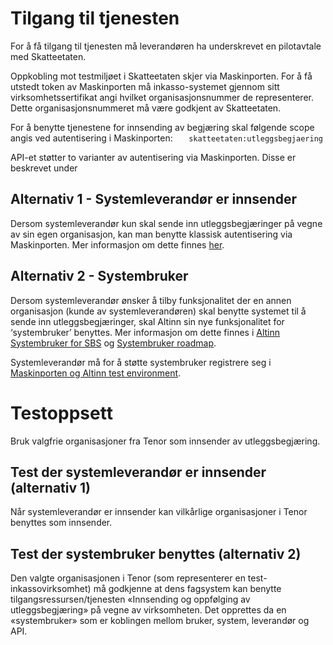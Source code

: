 # Tilgang til tjenesten

For å få tilgang til tjenesten må leverandøren ha underskrevet en pilotavtale med Skatteetaten.

Oppkobling mot testmiljøet i Skatteetaten skjer via Maskinporten. For å få utstedt token av Maskinporten må inkasso-systemet gjennom sitt virksomhetssertifikat angi hvilket organisasjonsnummer de representerer. Dette organisasjonsnummeret må være godkjent av Skatteetaten.

For å benytte tjenestene for innsending av begjæring skal følgende scope angis ved autentisering i Maskinporten:
```    skatteetaten:utleggsbegjaering ```

API-et støtter to varianter av autentisering via Maskinporten. Disse er beskrevet under

## Alternativ 1 - Systemleverandør er innsender
Dersom systemleverandør kun skal sende inn utleggsbegjæringer på vegne av sin egen organisasjon, kan man benytte klassisk autentisering via Maskinporten. Mer informasjon om dette finnes [her](https://skatteetaten.github.io/api-dokumentasjon/om/sikkerhet).

## Alternativ 2 - Systembruker
Dersom systemleverandør ønsker å tilby funksjonalitet der en annen organisasjon (kunde av systemleverandøren) skal benytte systemet til å sende inn utleggsbegjæringer, skal Altinn sin nye funksjonalitet for ‘systembruker’ benyttes. Mer informasjon om dette finnes i [Altinn Systembruker for SBS](https://docs.altinn.studio/authentication/guides/systemauthentication-for-systemproviders/) og
[Systembruker roadmap](https://github.com/orgs/digdir/projects/8/views/5?pane=issue&itemId=41197982).

Systemleverandør må for å støtte systembruker registrere seg i [Maskinporten og Altinn test environment](https://docs.altinn.studio/authentication/guides/systemauthentication-for-systemproviders/).

# Testoppsett
Bruk valgfrie organisasjoner fra Tenor som innsender av utleggsbegjæring.

## Test der systemleverandør er innsender (alternativ 1)
Når systemleverandør er innsender kan vilkårlige organisasjoner i Tenor benyttes som innsender.

## Test der systembruker benyttes (alternativ 2)

Den valgte organisasjonen i Tenor (som representerer en test-inkassovirksomhet) må godkjenne at dens fagsystem kan benytte tilgangsressursen/tjenesten «Innsending og oppfølging av utleggsbegjæring» på vegne av virksomheten. Det opprettes da en «systembruker» som er koblingen mellom bruker, system, leverandør og API.
